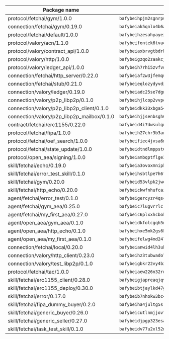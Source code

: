 | Package name                                                  | Package hash                                                  |
| ------------------------------------------------------------- | ------------------------------------------------------------- |
| protocol/fetchai/gym/1.0.0                                    | `bafybeihpjm2sgnrpuwaqicikw4aybltm7xrjmf7cscpp2cy2xdoi6pekbq` |
| connection/fetchai/gym/0.19.0                                 | `bafybeiak5qnlo4b6ai5ep5cp5tyw26dyv5finwjcbwo3aryhtjqmdl2keu` |
| protocol/fetchai/default/1.0.0                                | `bafybeihzesahyayexkhk26fg7rqnjuqaab3bmcijtjekvskvs4xw6ecyuu` |
| protocol/valory/acn/1.1.0                                     | `bafybeifontek6tvaecatoauiule3j3id6xoktpjubvuqi3h2jkzqg7zh7a` |
| protocol/valory/contract_api/1.0.0                            | `bafybeiaxbrvgtbdrh4lslskuxyp4awyr4whcx3nqq5yrr6vimzsxg5dy64` |
| protocol/valory/http/1.0.0                                    | `bafybeigzqo2zaakcjtzzsm6dh4x73v72xg6ctk6muyp5uq5ueb7y34fbxy` |
| protocol/valory/ledger_api/1.0.0                              | `bafybeih7rhi5zvfvwakx5ifgxsz2cfipeecsh7bm3gnudjxtvhrygpcftq` |
| connection/fetchai/http_server/0.22.0                         | `bafybeiaf2w3jfemqu4zrtfzewexh5ttqytvhv4tqfzcrv6qxsqnxrv7eu4` |
| connection/fetchai/stub/0.21.0                                | `bafybeieqlozydyvdxmjxhqygwq27djecpiftoqwlcpcr4qpotomwnh66yy` |
| connection/valory/ledger/0.19.0                               | `bafybeiadc25se7dgnn4mufztwpzdono4xsfs45qknzdqyi3gckn6ccuv44` |
| connection/valory/p2p_libp2p/0.1.0                            | `bafybeihjlcop2vvpqfjqcwc4lqgbvktxgc3frhtsbusjypcmefrape2h3u` |
| connection/valory/p2p_libp2p_client/0.1.0                     | `bafybeidkk33xbga54szmitk6uwsi3ef56hbbdbuasltqtiyki34hgfpnxa` |
| connection/valory/p2p_libp2p_mailbox/0.1.0                    | `bafybeihjjsenbsgh6x2vukea7mqzsbcbqqbog6xa43raen24ewqf4qq3pm` |
| contract/fetchai/erc1155/0.22.0                               | `bafybeid4i7dwsulgnwaylzk6xcozewkgacymxhwk2ip5omvccluq2pm7ii` |
| protocol/fetchai/fipa/1.0.0                                   | `bafybeih27chr3b3anjeq26yd5c2p3hypp4sijzdu6yrorpwwxnvkeoa2ei` |
| protocol/fetchai/oef_search/1.0.0                             | `bafybeifiec4jvsa6mcbmasjno3bwvjwwwubyp25hjqwe7gjfksgvwgdisq` |
| protocol/fetchai/state_update/1.0.0                           | `bafybeidtndlmppst6l6iughpflqbbbkzditixo2fy2dncxfkb5apkx5y4m` |
| protocol/open_aea/signing/1.0.0                               | `bafybeiambqptflge33eemdhis2whik67hjplfnqwieoa6wblzlaf7vuo44` |
| skill/fetchai/echo/0.19.0                                     | `bafybeia3ovoxmnipktwnyztie55itsuempnfeircw72jn62uojzry5pwsu` |
| skill/fetchai/error_test_skill/0.1.0                          | `bafybeihsbtlpe7h6fsvoxban5rilkmwviwkokul5cqym6atoolirontiyu` |
| skill/fetchai/gym/0.20.0                                      | `bafybeid53vlpk2jwdzqf7a5xh4q5653wg46h7eg7pq66c3pmmgwnwjnsja` |
| skill/fetchai/http_echo/0.20.0                                | `bafybeickwfnhufcaift5k6uspltvhatdpmppyhfzghewecctgq72dgu5a4` |
| agent/fetchai/error_test/0.1.0                                | `bafybeigercyzr4qscyf4bp22jwehyoxhcix6yyuxhfec2n5umns3qcm7aq` |
| agent/fetchai/gym_aea/0.25.0                                  | `bafybeic7lugvrrlcre42evfnttonheppvpvupg3wgraizkyrorheicooem` |
| agent/fetchai/my_first_aea/0.27.0                             | `bafybeic6plxxhcbokxlce3grbgsm247rgvcb5arwwslm5yv6pt46byr22a` |
| agent/open_aea/gym_aea/0.1.0                                  | `bafybeidkfolcgqh5mmdcmd7vee74avhicgiahdyiflyylanowxmqc7bxni` |
| agent/open_aea/http_echo/0.1.0                                | `bafybeihxe5mk2gs6k3xxf5rgaqqa5ij2ff74gebcwxskc2dpxvt5rcnyxi` |
| agent/open_aea/my_first_aea/0.1.0                             | `bafybeifelwg4md24lwpxgx7x5cugq7ovhbkew3lxw43m52rdppfn5o5g4i` |
| connection/fetchai/local/0.20.0                               | `bafybeianwid4lh3ubjheg4ho7qznuib2t6k35rcuconcbwtzmih4qdxo2i` |
| connection/valory/http_client/0.23.0                          | `bafybeihz3tubwado7j3wlivndzzuj3c6fdsp4ra5r3nqixn3ufawzo3wii` |
| connection/valory/test_libp2p/0.1.0                           | `bafybeigbkr22vy4bxfl3hohjzwxj76wn5y77ssrsdeqqiu3a7yrpkqpfle` |
| protocol/fetchai/tac/1.0.0                                    | `bafybeiaew226n32rwp3h57zl4b2mmbrhjbyrdjbl2evnxf2tmmi4vrls7a` |
| skill/fetchai/erc1155_client/0.28.0                           | `bafybeigjapreaqjqvcukrnqr4fzlrugl3635bh2abj3tnxqq247swqtl7u` |
| skill/fetchai/erc1155_deploy/0.30.0                           | `bafybeibtjaylkd47ghbwgl7rdck2exvnrodwnyjhfvrtaluwrvkx5k5gtq` |
| skill/fetchai/error/0.17.0                                    | `bafybeib7nhokw3bc46oxuk5mjazan42evipowmka2ikfcs6drcdz4mwkjm` |
| skill/fetchai/fipa_dummy_buyer/0.2.0                          | `bafybeiha4jultg5srhr2ijplvubeo7esv4raq2cjlggmyzcaimop2ggg2m` |
| skill/fetchai/generic_buyer/0.26.0                            | `bafybeicutlnmjjovt6ttg4w4tb47dgudwilm7esak2fi2pbghfp4wfabhq` |
| skill/fetchai/generic_seller/0.27.0                           | `bafybeidjpgp323esan54fjxr6xqnq365oqi5g45p3nts67e3su6u4kss3y` |
| skill/fetchai/task_test_skill/0.1.0                           | `bafybeidv77u2xl52mnxakwvh7fuh46aiwfpteyof4eaptfd4agoi6cdble` |
